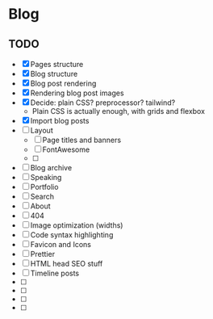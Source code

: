 # Blog

## TODO

- [x] Pages structure
- [x] Blog structure
- [x] Blog post rendering
- [x] Rendering blog post images
- [x] Decide: plain CSS? preprocessor? tailwind?
  - Plain CSS is actually enough, with grids and flexbox
- [x] Import blog posts
- [ ] Layout
  - [ ] Page titles and banners
  - [ ] FontAwesome
  - [ ] 
- [ ] Blog archive
- [ ] Speaking
- [ ] Portfolio
- [ ] Search
- [ ] About
- [ ] 404
- [ ] Image optimization (widths)
- [ ] Code syntax highlighting
- [ ] Favicon and Icons
- [ ] Prettier
- [ ] HTML head SEO stuff
- [ ] Timeline posts
- [ ] 
- [ ] 
- [ ] 
- [ ] 
